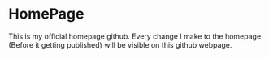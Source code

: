 # HomePage
This is my official homepage github. Every change I make to the homepage (Before it getting published) will be visible on this github webpage. 
